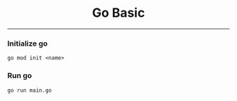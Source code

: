 <div style="text-align:center">
    <h1>Go Basic</h1>
</div>

---

### Initialize go
```shell
go mod init <name>
```

### Run go
```shell
go run main.go
```